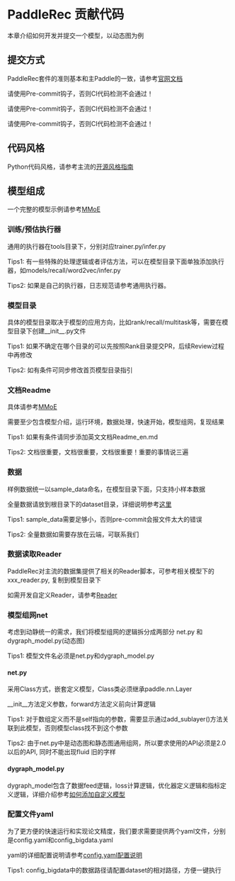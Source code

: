 # PaddleRec 贡献代码

本章介绍如何开发并提交一个模型，以动态图为例

## 提交方式

PaddleRec套件的准则基本和主Paddle的一致，请参考[官网文档](https://www.paddlepaddle.org.cn/documentation/docs/zh/guides/10_contribution/local_dev_guide_cn.html)

请使用Pre-commit钩子，否则CI代码检测不会通过！

请使用Pre-commit钩子，否则CI代码检测不会通过！

请使用Pre-commit钩子，否则CI代码检测不会通过！

## 代码风格

Python代码风格，请参考主流的[开源风格指南](https://zh-google-styleguide.readthedocs.io/en/latest/google-python-styleguide/python_style_rules/)

## 模型组成

一个完整的模型示例请参考[MMoE](https://github.com/PaddlePaddle/PaddleRec/tree/master/models/multitask/mmoe)

### 训练/预估执行器

通用的执行器在tools目录下，分别对应trainer.py/infer.py

Tips1: 有一些特殊的处理逻辑或者评估方法，可以在模型目录下面单独添加执行器，如models/recall/word2vec/infer.py

Tips2: 如果是自己的执行器，日志规范请参考通用执行器。

### 模型目录

具体的模型目录取决于模型的应用方向，比如rank/recall/multitask等，需要在模型目录下创建__init__.py文件

Tips1: 如果不确定在哪个目录的可以先按照Rank目录提交PR，后续Review过程中再修改

Tips2: 如有条件可同步修改首页模型目录指引

### 文档Readme

具体请参考[MMoE](https://github.com/PaddlePaddle/PaddleRec/tree/master/models/multitask/mmoe/README.md)

需要至少包含模型介绍，运行环境，数据处理，快速开始，模型组网，复现结果

Tips1: 如果有条件请同步添加英文文档Readme_en.md

Tips2: 文档很重要，文档很重要，文档很重要！重要的事情说三遍

### 数据

样例数据统一以sample_data命名，在模型目录下面，只支持小样本数据

全量数据请放到根目录下的dataset目录，详细说明参考[这里](https://github.com/PaddlePaddle/PaddleRec/tree/master/datasets)

Tips1: sample_data需要足够小，否则pre-commit会报文件太大的错误

Tips2: 全量数据如需要存放在云端，可联系我们

### 数据读取Reader

PaddleRec对主流的数据集提供了相关的Reader脚本，可参考相关模型下的xxx_reader.py, 复制到模型目录下

如需开发自定义Reader，请参考[Reader](https://github.com/PaddlePaddle/PaddleRec/blob/master/doc/custom_reader.md)

### 模型组网net

考虑到动静统一的需求，我们将模型组网的逻辑拆分成两部分 net.py 和 dygraph_model.py(动态图)

Tips1: 模型文件名必须是net.py和dygraph_model.py

#### net.py

采用Class方式，嵌套定义模型，Class类必须继承paddle.nn.Layer

__init__方法定义参数，forward方法定义前向计算逻辑

Tips1: 对于数组定义而不是self指向的参数，需要显示通过add_sublayer()方法关联到此模型，否则模型class找不到这个参数

Tips2: 由于net.py中是动态图和静态图通用组网，所以要求使用的API必须是2.0以后的API, 同时不能出现fluid 旧的字样

#### dygraph_model.py

dygraph_model包含了数据feed逻辑，loss计算逻辑，优化器定义逻辑和指标定义逻辑，详细介绍参考[如何添加自定义模型](https://github.com/PaddlePaddle/PaddleRec/blob/master/doc/model_develop.md)


### 配置文件yaml

为了更方便的快速运行和实现论文精度，我们要求需要提供两个yaml文件，分别是config.yaml和config_bigdata.yaml

yaml的详细配置说明请参考[config.yaml配置说明](https://github.com/PaddlePaddle/PaddleRec/blob/master/doc/yaml.md)

Tips1: config_bigdata中的数据路径请配置dataset的相对路径，方便一键执行
